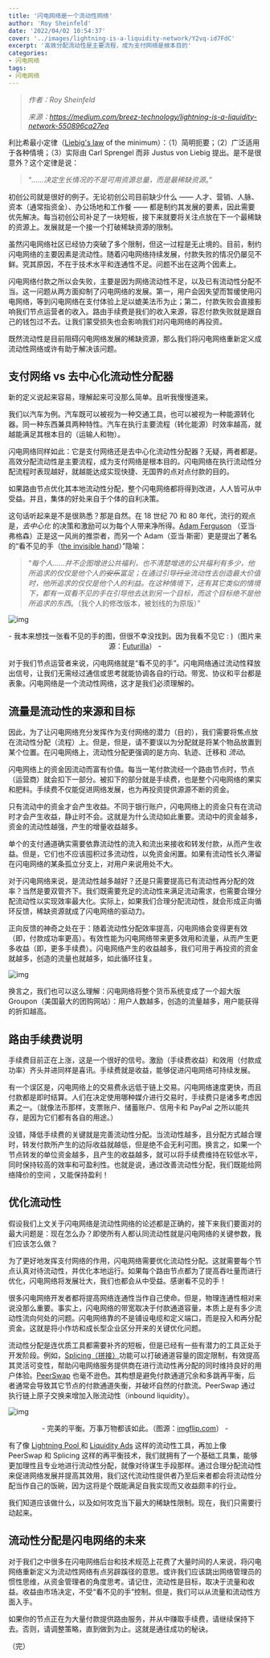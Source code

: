 ```yaml
---
title: '闪电网络是一个流动性网络'
author: 'Roy Sheinfeld'
date: '2022/04/02 10:54:37'
cover: '../images/lightning-is-a-liquidity-network/Y2vq-id7FdC'
excerpt: '高效分配流动性是主要流程，成为支付网络是根本目的'
categories:
- 闪电网络
tags:
- 闪电网络
---
```



> *作者：Roy Sheinfeld*
> 
> *来源：<https://medium.com/breez-technology/lightning-is-a-liquidity-network-550896ca27ea>*



利比希最小定律（[Liebig's law](https://en.wikipedia.org/wiki/Liebig's_law_of_the_minimum) of the minimum）：（1）简明扼要；（2）广泛适用于各种情境；（3）实际由 Carl Sprengel 而非 Justus von Liebig 提出。是不是很意外？这个定律是说：

>  “*……决定生长情况的不是可用资源总量，而是最稀缺资源*。”

初创公司就是很好的例子。无论初创公司目前缺少什么 —— 人才、营销、人脉、资本（通常指资金）、办公场地和工作餐 —— 都是制约其发展的要素，因此需要优先解决。每当初创公司补足了一块短板，接下来就要将关注点放在下一个最稀缺的资源上。发展就是一个接一个打破稀缺资源的限制。

虽然闪电网络社区已经协力突破了多个限制，但这一过程是无止境的。目前，制约闪电网络的主要因素是流动性。随着闪电网络持续发展，付款失败的情况仍屡见不鲜。究其原因，不在于技术水平和连通性不足。问题不出在这两个因素上。

闪电网络付款之所以会失败，主要是因为网络流动性不足，以及已有流动性分配不当。这一问题从两方面抑制了闪电网络的发展。第一，用户会因失望而暂缓使用闪电网络，等到闪电网络在支付体验上足以媲美法币为止；第二，付款失败会直接影响我们节点运营者的收入。路由手续费是我们的收入来源，容忍付款失败就是跟自己的钱包过不去。让我们蒙受损失也会影响我们对闪电网络的再投资。

既然流动性是目前阻碍闪电网络发展的稀缺资源，那么我们将闪电网络重新定义成流动性网络或许有助于解决该问题。

## 支付网络 vs 去中心化流动性分配器

新的定义说起来容易，理解起来可没那么简单。且听我慢慢道来。

我们以汽车为例。汽车既可以被视为一种交通工具，也可以被视为一种能源转化器。同一种东西兼具两种特性。汽车在执行主要流程（转化能源）时效率越高，就越能满足其根本目的（运输人和物）。

闪电网络同样如此：它是支付网络还是去中心化流动性分配器？无疑，两者都是。高效分配流动性是主要流程，成为支付网络是根本目的。闪电网络在执行流动性分配流程时表现越好，就越能达成实现快捷、无国界的点对点付款的目的。

如果路由节点优化其本地流动性分配，整个闪电网络都将得到改进，人人皆可从中受益。并且，集体的好处来自于个体的自利决策。

这句话听起来是不是很熟悉？那是自然。在 18 世纪 70 和 80 年代，流行的观点是，*去中心化* 的决策和激励可以为每个人带来净所得。[Adam Ferguson](https://oll.libertyfund.org/quote/adam-ferguson-on-social-structures-not-the-execution-of-any-human-design) （亚当·弗格森）正是这一风尚的推崇者，而另一个 Adam（亚当·斯密）更是提出了著名的“看不见的手（[the invisible hand](https://economicslearningcommunity.org/economics/economics-quotes/adam-smith-invisible-hand)）”隐喻：

> “*每个人……并不企图增进公共福利，也不清楚增进的公共福利有多少，他所追求的仅仅是他个人的<strike>安乐</strike>富足；在通过引导<strike>行业</strike>流动性去创造最大价值时，他所追求的仅仅是他个人的利益。在这种情境下，还有其它类似的情境下，都有一双看不见的手在引导他去达到另一个目标，而这个目标绝不是他所追求的东西*。（我个人的修改版本，被划线的为原版）”

![img](../images/lightning-is-a-liquidity-network/mMkhjOnMtEO)

<p style="text-align:center">- 我本来想找一张看不见的手的图，但很不幸没找到。因为我看不见它 : )（图片来源：<a href="https://www.flickr.com/photos/futurilla/28308042423/in/photostream/">Futurilla</a>） -</p>


对于我们节点运营者来说，闪电网络就是“看不见的手”。闪电网络通过流动性释放出信号，让我们无需经过通信或思考就能协调各自的行动。带宽、协议和平台都是表象。闪电网络是一个流动性网络，这才是我们必须理解的。

## 流量是流动性的来源和目标

因此，为了让闪电网络充分发挥作为支付网络的潜力（目的），我们需要将焦点放在流动性分配（流程）上。但是，但是，请不要误以为分配就是将某个物品放置到某个位置。在闪电网络上，流动性分配更强调的是方向、轨迹、迁移和 *流动*。

闪电网络上的资金因流动而富有价值。每当一笔付款流经一个路由节点时，节点（运营商）就会扣下一部分。被扣下的部分就是手续费，也是整个闪电网络的果实和肥料。手续费不仅能促进网络发展，也为再投资提供源源不断的资金。

只有流动中的资金才会产生收益。不同于银行账户，闪电网络上的资金只有在流动时才会产生收益，静止时不会。这就是为什么流动如此重要。流动中的资金越多，资金的流动性越强，产生的增量收益越多。

单个的支付通道确实需要依靠流动性的流入和流出来接收和转发付款，从而产生收益。但是，它们也不应该囤积过多流动性，以免资金闲置。如果有流动性长久滞留在闪电网络的某条孤立分支上，对用户来说用处不大。

对于闪电网络来说，是流动性越多越好？还是只需要提高已有流动性再分配的效率？当然是要双管齐下。我们既需要充足的流动性来满足流动需求，也需要合理分配流动性以实现效率最大化。实际上，如果我们合理分配流动性，就会形成正向循环反馈，稀缺资源就成了闪电网络的驱动力。

正向反馈的神奇之处在于：随着流动性分配效率提高，闪电网络会变得更有效（即，付款成功率更高）。有效性能为闪电网络带来更多效用和流量，从而产生更多收益（即，更多手续费）。闪电网络产生的收益越多，我们可用于再投资的资金就越多，创造的流量也就越多，如此循环往复。

![img](../images/lightning-is-a-liquidity-network/Y2vq-id7FdC)

换言之，我们也可以这么理解：闪电网络将整个货币系统变成了一个超大版 Groupon（美国最大的团购网站）：用户人数越多，创造的流量越多，用户能获得的折扣越高。

## 路由手续费说明

手续费目前正在上涨，这是一个很好的信号。激励（手续费收益）和效用（付款成功率）齐头并进同样是喜讯。手续费就是收益，能够促进闪电网络可持续发展。

有一个误区是，闪电网络上的交易费永远低于链上交易。闪电网络速度更快，而且付款都是即时结算。人们在决定使用哪种媒介进行交易时，手续费只是诸多考虑因素之一。（就像法币那样，支票账户、储蓄账户、信用卡和 PayPal 之所以能共存，是因为它们都有各自的用途。）

没错，降低手续费的关键就是完善流动性分配。当流动性越多，且分配方式越合理时，转发付款所产生的边际收益就越低，但是绝不会无利可图。换言之，如果一个节点转发的单位资金越多，且产生的收益越多，就可以将手续费维持在较低水平，同时保持较高的效率和可盈利性。也就是说，通过改善流动性分配，我们既能给网络降价的空间 ，又能保持盈利！

## 优化流动性

假设我们上文关于闪电网络是流动性网络的论述都是正确的，接下来我们要面对的最大问题是：现在怎么办？即使所有人都认同流动性就是闪电网络的关键参数，我们应该怎么做？

为了更好地发挥支付网络的作用，闪电网络需要优化流动性分配。这就需要每个节点认真对待流动性，并优化本地运行。如果每个路由节点都为了提高吞吐量而进行优化，闪电网络将发展壮大，我们也都会从中受益。感谢看不见的手！

很多闪电网络开发者都将提高网络连通性当作自己使命。但是，物理连通性相对来说没那么重要。事实上，闪电网络的带宽取决于付款通道容量，本质上是有多少流动性流向何处的问题。闪电网络靠的不是铺设电缆和定义端口，而是投入和再分配资金。这就是将小作坊和成长型企业区分开来的关键优化问题。

流动性分配是连优质工具都需要补齐的短板，但是已经有一些有潜力的工具正处于开发阶段。例如，[Splicing（拼接）](https://bitcoinops.org/en/topics/splicing)功能可以打破通道容量的固定限制，有效提高其灵活可变性，帮助闪电网络服务提供商在进行流动性再分配的同时维持良好的用户体验。[PeerSwap](https://blockstream.com/assets/downloads/2021-11-16-PeerSwap_Announcement.pdf) 也毫不逊色。其构想是避免付款通道冗余和多跳再平衡，后者通常会导致其它节点的付款通道失衡，并破坏自然的付款流。PeerSwap 通过执行链上原子交换来增加入账流动性（inbound liquidity）。

![img](../images/lightning-is-a-liquidity-network/k-ypwt8gPDz)

<p style="text-align:center">- 完美的平衡。万事万物都该如此。（图源：<a href="https://imgflip.com/memesearch?q=all">imgflip.com</a>） -</p>


有了像 [Lightning Pool ](https://lightning.engineering/pool/)和 [Liquidity Ads](https://medium.com/blockstream/setting-up-liquidity-ads-in-c-lightning-54e4c59c091d) 这样的流动性工具，再加上像 PeerSwap 和 Splicing 这样的再平衡技术，我们就拥有了一个基础工具集，能够更加理性且专业地进行流动性分配，就像对待谋生手段那样。通过合理分配流动性来促进网络发展并提高其效用，我们这代流动性提供者乃至后来者都会将流动性分配当作自己的饭碗，因为这将是个既能满足自我实现而又收益颇丰的行业。

我们知道应该做什么，以及如何攻克当下最大的稀缺性限制。现在，我们只需要行动起来。

## 流动性分配是闪电网络的未来

对于我们之中很多在闪电网络后台和技术规范上花费了大量时间的人来说，将闪电网络重新定义为流动性网络有点另辟蹊径的意思。或许我们应该跳出网络管理员的惯性思维，从资金管理者的角度思考。请记住，流动性是目标，取决于流量和收益。收益由市场决定，不受“看不见的手”控制。但是，我们可以从流量和流动性方面入手。

如果你的节点正在为大量付款提供路由服务，并从中赚取手续费，请继续保持下去。否则，请调整策略，直到做到为止。这就是通往成功的秘诀。

（完）